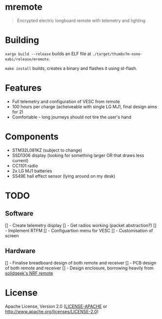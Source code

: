 #  mremote
> Encrypted electric longboard remote with telemetry and lighting

# Building

```xargo build --release``` builds an ELF file at ```./target/thumbv7m-none-eabi/release/mremote```.

```make install``` builds, creates a binary and flashes it using st-flash.


# Features

* Full telemetry and configuration of VESC from remote
* 100 hours per charge (acheiveable with single LG MJ1, final design aims for 2)
* Comfortable - long journeys should not tire the user's hand

# Components

* STM32L081KZ (subject to change)
* SSD1306 display (looking for something larger OR that draws less current)
* CC1101 radio
* 2x LG MJ1 batteries
* SS49E hall effect sensor (lying around on my desk)

# TODO

## Software 
[] - Create telemetry display
[] - Get radios working (packet abstraction?)
[] - Implement RTFM
[] - Configuartion menu for VESC
[] - Customisation of screen

## Hardware
[] - Finalise breadboard design of both remote and receiver
[] - PCB design of both remote and receiver
[] - Design enclosure, borrowing heavily from [solidgeek's NRF remote](http://www.electric-skateboard.builders/t/simple-3d-printed-nrf-remote-arduino-controlled/28543)


# License

Apache License, Version 2.0 ([LICENSE-APACHE](LICENSE-APACHE) or
  http://www.apache.org/licenses/LICENSE-2.0)

